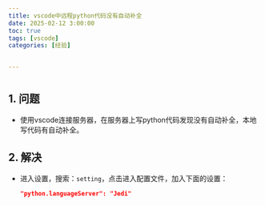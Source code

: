 ```yaml
---
title: vscode中远程python代码没有自动补全
date: 2025-02-12 3:00:00
toc: true
tags: [vscode]
categories: [经验]


---
```


#

<!--more-->

## 1. 问题

- 使用vscode连接服务器，在服务器上写python代码发现没有自动补全，本地写代码有自动补全。



## 2. 解决

- 进入设置，搜索：`setting`，点击进入配置文件，加入下面的设置：

  ```json
  "python.languageServer": "Jedi"
  ```

  